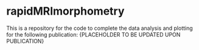 # rapidMRImorphometry
This is a repository for the code to complete the data analysis and plotting for the following publication: {PLACEHOLDER TO BE UPDATED UPON PUBLICATION}
